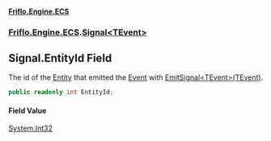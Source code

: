 #### [Friflo.Engine.ECS](index.md#'index')
### [Friflo.Engine.ECS](Friflo.Engine.ECS.md#'Friflo.Engine.ECS').[Signal&lt;TEvent&gt;](Signal_TEvent_.md#'Friflo.Engine.ECS.Signal<TEvent>')

## Signal<TEvent>.EntityId Field

The id of the [Entity](Signal_TEvent_.Entity.md#'Friflo.Engine.ECS.Signal<TEvent>.Entity') that emitted the [Event](Signal_TEvent_.Event.md#'Friflo.Engine.ECS.Signal<TEvent>.Event') with [EmitSignal&lt;TEvent&gt;(TEvent)](Entity.EmitSignal_TEvent_(TEvent).md#'Friflo.Engine.ECS.Entity.EmitSignal<TEvent>(TEvent)').

```csharp
public readonly int EntityId;
```

#### Field Value
[System.Int32](https://docs.microsoft.com/en-us/dotnet/api/System.Int32#'System.Int32')